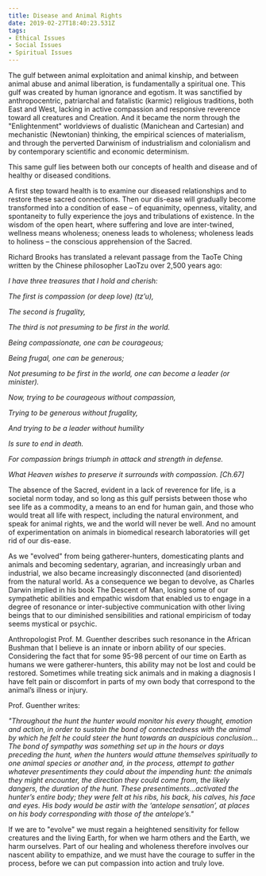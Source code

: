 ```yaml
---
title: Disease and Animal Rights
date: 2019-02-27T18:40:23.531Z
tags:
- Ethical Issues
- Social Issues
- Spiritual Issues
---
```

The gulf between animal exploitation and animal kinship, and between animal abuse and animal liberation, is fundamentally a spiritual one. This gulf was created by human ignorance and egotism. It was sanctified by anthropocentric, patriarchal and fatalistic (karmic) religious traditions, both East and West, lacking in active compassion and responsive reverence toward all creatures and Creation. And it became the norm through the "Enlightenment" worldviews of dualistic (Manichean and Cartesian) and mechanistic (Newtonian) thinking, the empirical sciences of materialism, and through the perverted Darwinism of industrialism and colonialism and by contemporary scientific and economic determinism.

This same gulf lies between both our concepts of health and disease and of healthy or diseased conditions.

A first step toward health is to examine our diseased relationships and to restore these sacred connections. Then our dis-ease will gradually become transformed into a condition of ease – of equanimity, openness, vitality, and spontaneity to fully experience the joys and tribulations of existence. In the wisdom of the open heart, where suffering and love are inter-twined, wellness means wholeness; oneness leads to wholeness; wholeness leads to holiness – the conscious apprehension of the Sacred.

Richard Brooks has translated a relevant passage from the TaoTe Ching written by the Chinese philosopher LaoTzu over 2,500 years ago:

_I have three treasures that I hold and cherish:_

_The first is compassion (or deep love) (tz’u),_

_The second is frugality,_

_The third is not presuming to be first in the world._

_Being compassionate, one can be courageous;_

_Being frugal, one can be generous;_

_Not presuming to be first in the world, one can become a leader (or minister)._

_Now, trying to be courageous without compassion,_

_Trying to be generous without frugality,_

_And trying to be a leader without humility_

_Is sure to end in death._

_For compassion brings triumph in attack and strength in defense._

_What Heaven wishes to preserve it surrounds with compassion. \[Ch.67]_

The absence of the Sacred, evident in a lack of reverence for life, is a societal norm today, and so long as this gulf persists between those who see life as a commodity, a means to an end for human gain, and those who would treat all life with respect, including the natural environment, and speak for animal rights, we and the world will never be well. And no amount of experimentation on animals in biomedical research laboratories will get rid of our dis-ease.

As we "evolved" from being gatherer-hunters, domesticating plants and animals and becoming sedentary, agrarian, and increasingly urban and industrial, we also became increasingly disconnected (and disoriented) from the natural world. As a consequence we began to devolve, as Charles Darwin implied in his book The Descent of Man, losing some of our sympathetic abilities and empathic wisdom that enabled us to engage in a degree of resonance or inter-subjective communication with other living beings that to our diminished sensibilities and rational empiricism of today seems mystical or psychic.

Anthropologist Prof. M. Guenther describes such resonance in the African Bushman that I believe is an innate or inborn ability of our species. Considering the fact that for some 95-98 percent of our time on Earth as humans we were gatherer-hunters, this ability may not be lost and could be restored. Sometimes while treating sick animals and in making a diagnosis I have felt pain or discomfort in parts of my own body that correspond to the animal’s illness or injury.

Prof. Guenther writes:

_"Throughout the hunt the hunter would monitor his every thought, emotion and action, in order to sustain the bond of connectedness with the animal by which he felt he could steer the hunt towards an auspicious conclusion…The bond of sympathy was something set up in the hours or days preceding the hunt, when the hunters would attune themselves spiritually to one animal species or another and, in the process, attempt to gather whatever presentiments they could about the impending hunt: the animals they might encounter, the direction they could come from, the likely dangers, the duration of the hunt. These presentiments…activated the hunter’s entire body; they were felt at his ribs, his back, his calves, his face and eyes. His body would be astir with the ‘antelope sensation’, at places on his body corresponding with those of the antelope’s."_

If we are to "evolve" we must regain a heightened sensitivity for fellow creatures and the living Earth, for when we harm others and the Earth, we harm ourselves. Part of our healing and wholeness therefore involves our nascent ability to empathize, and we must have the courage to suffer in the process, before we can put compassion into action and truly love.
